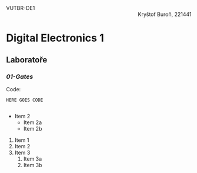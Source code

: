 <div align="left">VUTBR-DE1</div><div align="right">Kryštof Buroň, 221441</div>

# Digital Electronics 1
## Laboratoře
### *01-Gates*
Code:
```
HERE GOES CODE


```
* Item 2
  * Item 2a
  * Item 2b
  
1. Item 1
1. Item 2
1. Item 3
   1. Item 3a
   1. Item 3b
